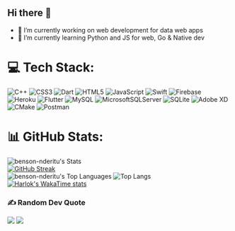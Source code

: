 ## Hi there 👋
- 🔭 I’m currently working on web development for data web apps
- 🌱 I’m currently learning Python and JS for web, Go & Native dev

# 💻 Tech Stack:
  ![C++](https://img.shields.io/badge/c++-%2300599C.svg?style=plastic&logo=c%2B%2B&logoColor=white) ![CSS3](https://img.shields.io/badge/css3-%231572B6.svg?style=plastic&logo=css3&logoColor=white) ![Dart](https://img.shields.io/badge/dart-%230175C2.svg?style=plastic&logo=dart&logoColor=white) ![HTML5](https://img.shields.io/badge/html5-%23E34F26.svg?style=plastic&logo=html5&logoColor=white) ![JavaScript](https://img.shields.io/badge/javascript-%23323330.svg?style=plastic&logo=javascript&logoColor=%23F7DF1E)   ![Swift](https://img.shields.io/badge/swift-F54A2A?style=plastic&logo=swift&logoColor=white) ![Firebase](https://img.shields.io/badge/firebase-%23039BE5.svg?style=plastic&logo=firebase) ![Heroku](https://img.shields.io/badge/heroku-%23430098.svg?style=plastic&logo=heroku&logoColor=white)  ![Flutter](https://img.shields.io/badge/Flutter-%2302569B.svg?style=plastic&logo=Flutter&logoColor=white) ![MySQL](https://img.shields.io/badge/mysql-%2300f.svg?style=plastic&logo=mysql&logoColor=white) ![MicrosoftSQLServer](https://img.shields.io/badge/Microsoft%20SQL%20Sever-CC2927?style=plastic&logo=microsoft%20sql%20server&logoColor=white) ![SQLite](https://img.shields.io/badge/sqlite-%2307405e.svg?style=plastic&logo=sqlite&logoColor=white) ![Adobe XD](https://img.shields.io/badge/Adobe%20XD-470137?style=plastic&logo=Adobe%20XD&logoColor=#FF61F6) ![CMake](https://img.shields.io/badge/CMake-%23008FBA.svg?style=plastic&logo=cmake&logoColor=white)  ![Postman](https://img.shields.io/badge/Postman-FF6C37?style=plastic&logo=postman&logoColor=white)
# 📊 GitHub Stats:
![benson-nderitu's Stats](https://github-readme-stats.vercel.app/api?username=benson-nderitu&theme=vue&show_icons=true&hide_border=true&count_private=true)<br/>
[![GitHub Streak](https://streak-stats.demolab.com?user=benson-nderitu&theme=vue)](https://git.io/streak-stats)<br/>
![benson-nderitu's Top Languages](https://github-readme-stats.vercel.app/api/top-langs/?username=benson-nderitu&theme=vue&show_icons=true&hide_border=false&layout=compact)
![Top Langs](https://github-readme-stats.vercel.app/api/top-langs/?username=benson-nderitu&layout=donut-vertical)
[![Harlok's WakaTime stats](https://github-readme-stats.vercel.app/api/wakatime?username=benson-nderitu)](https://github.com/benson-nderitu/github-readme-stats)

### ✍️ Random Dev Quote
![](https://quotes-github-readme.vercel.app/api?type=horizontal&theme=tokyonight)
[![](https://visitcount.itsvg.in/api?id=alihassan143&icon=0&color=0)](https://visitcount.itsvg.in)
